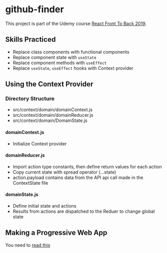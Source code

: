 # github-finder

This project is part of the Udemy course [React Front To Back 2019](https://www.udemy.com/modern-react-front-to-back).

## Skills Practiced

- Replace class components with functional components
- Replace component state with `useState`
- Replace component methods with `useEffect`
- Replace `useState`, `useEffect` hooks with Context provider

## Using the Context Provider

### Directory Structure

- src/context/domain/domainContext.js
- src/context/domain/domainReducer.js
- src/context/domain/DomainState.js

#### domainContext.js

- Initialize Context provider

#### domainReducer.js

- Import action type constants, then define return values for each action
- Copy current state with spread operator (...state)
- action.payload contains data from the API api call made in the ContextState file

#### domainState.js

- Define initial state and actions
- Results from actions are dispatched to the Reduer to change global state

## Making a Progressive Web App

You need to [read this](https://facebook.github.io/create-react-app/docs/making-a-progressive-web-app)
